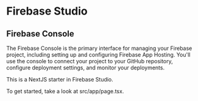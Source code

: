 <!-- Vercel build test comment -->

# Firebase Studio

## Firebase Console

The Firebase Console is the primary interface for managing your Firebase project, including setting up and configuring Firebase App Hosting. You'll use the console to connect your project to your GitHub repository, configure deployment settings, and monitor your deployments.


This is a NextJS starter in Firebase Studio.

To get started, take a look at src/app/page.tsx.
